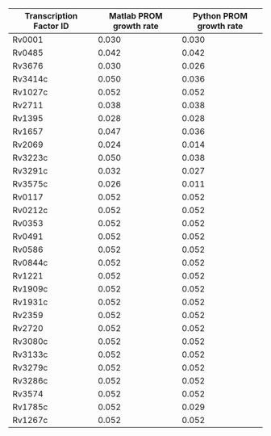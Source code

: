 | Transcription Factor ID | Matlab  PROM growth rate | Python PROM growth rate |
|-------------------------|--------------------------|-------------------------|
|Rv0001| 0.030| 0.030
|Rv0485| 0.042| 0.042
|Rv3676| 0.030| 0.026
|Rv3414c| 0.050| 0.036
|Rv1027c| 0.052| 0.052
|Rv2711| 0.038| 0.038
|Rv1395| 0.028| 0.028
|Rv1657| 0.047| 0.036
|Rv2069| 0.024| 0.014
|Rv3223c| 0.050| 0.038
|Rv3291c| 0.032| 0.027
|Rv3575c| 0.026| 0.011
|Rv0117| 0.052| 0.052
|Rv0212c| 0.052| 0.052
|Rv0353| 0.052| 0.052
|Rv0491| 0.052| 0.052
|Rv0586| 0.052| 0.052
|Rv0844c| 0.052| 0.052
|Rv1221| 0.052| 0.052
|Rv1909c| 0.052| 0.052
|Rv1931c| 0.052| 0.052
|Rv2359| 0.052| 0.052
|Rv2720| 0.052| 0.052
|Rv3080c| 0.052| 0.052
|Rv3133c| 0.052| 0.052
|Rv3279c| 0.052| 0.052
|Rv3286c| 0.052| 0.052
|Rv3574| 0.052| 0.052
|Rv1785c| 0.052| 0.029
|Rv1267c| 0.052| 0.052
